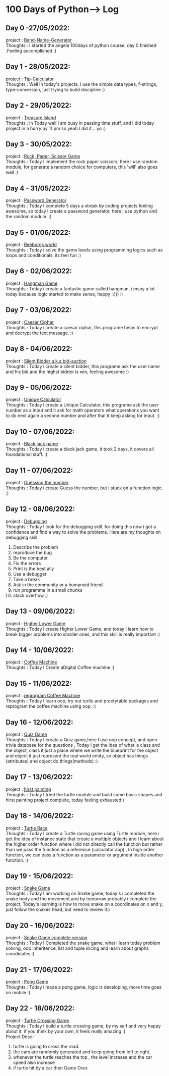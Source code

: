 # 100 Days of Python--> Log

## Day 0 -27/05/2022:
project : [Band-Name-Generator](https://github.com/ashwinam/100DaysOfPython/blob/main/daily%20projects/Day_1/main.py)  
Thoughts : I started the angela 100days of python course, day 0 finished .Feeling accomplished :)


## Day 1 - 28/05/2022:
project : [Tip-Calculator](https://github.com/ashwinam/100DaysOfPython/blob/main/daily%20projects/Day_2/main.py)  
Thoughts : Well In today's projects, I use the simple data types, f-strings, type-conversion, just trying to build discipline  :)


## Day 2 - 29/05/2022:
project : [Treasure Island](https://github.com/ashwinam/100DaysOfPython/blob/main/daily%20projects/Day_3/main.py)  
Thoughts : In Today well I am busy in passing time stuff, and I did today project in a hurry by 11 pm so yeah I did it... yo  :)


## Day 3 - 30/05/2022:
project : [Rock, Paper, Scissor Game](https://github.com/ashwinam/100DaysOfPython/blob/main/daily%20projects/Day_4/main.py)  
Thoughts : Today I implement the rock paper scissors, here I use random module, for generate a random choice for computers, this 'will' also goes well  :)

## Day 4 - 31/05/2022:
project : [Password Generator](https://github.com/ashwinam/100DaysOfPython/blob/main/daily%20projects/Day_5/main.py)  
Thoughts : Today I complete 5 days a streak by coding projects feeling awesome, so today I create a password generator, here I use python and the random module. :)

## Day 5 - 01/06/2022:
project : [Reeborgs world](https://reeborg.ca/index_en.html)  
Thoughts : Today i solve the game levels using programming logics such as loops and conditionals, its feel fun :)

## Day 6 - 02/06/2022:
project : [Hangman Game](https://github.com/ashwinam/100DaysOfPython/blob/main/daily%20projects/Day_7/main.py)  
Thoughts : Today i create a fantastic game called hangman, i enjoy a lot today because logic started to make sense, happy ::))) :)

## Day 7 - 03/06/2022:
project : [Caesar Cipher](https://github.com/ashwinam/100DaysOfPython/blob/main/daily%20projects/Day_8/main.py)  
Thoughts : Today i create a caesar ciphar, this programe helps to encrypt and decrypt the text message. :)


## Day 8 - 04/06/2022:
project : [Silent Bidder a.k.a bid-auction](https://github.com/ashwinam/100DaysOfPython/blob/main/daily%20projects/Day_9/main.py)  
Thoughts : Today i create a silent bidder, this programe ask the user name and his bid and the highst bidder is win, feeling awesome :)


## Day 9 - 05/06/2022:
project : [Unique Calculator](https://github.com/ashwinam/100DaysOfPython/blob/main/daily%20projects/Day_10/main.py)  
Thoughts : Today i create a Unique Calculator, this programe ask the user number as a input and it ask for math operators what operations you want to do next again a second number and after that it keep asking for input. :)

## Day 10 - 07/06/2022:
project : [Black jack game](https://github.com/ashwinam/100DaysOfPython/blob/main/daily%20projects/Day%2011/main.py)  
Thoughts : Today i create a black jack game, it took 2 days, it covers all foundational stuff. :)


## Day 11 - 07/06/2022:
project : [Guessing the number](https://github.com/ashwinam/100DaysOfPython/blob/main/daily%20projects/Day%2012/main.py)  
Thoughts : Today i create Guess the number, but i stuck on a function logic. :)

## Day 12 - 08/06/2022:
project : [Debugging](https://github.com/ashwinam/100DaysOfPython/blob/main/daily%20projects/Day%2013/main.py)  
Thoughts : Today I look for the debugging skill. for doing this now i got a confidence and find a way to solve the problems.
Here are my thoughts on debugging skill
1. Describe the problem
2. reproduce the bug
3. Be the computer
4. Fix the errors
5. Print is the best ally
6. Use a debugger
7. Take a break
8. Ask in the community or a humanoid friend
9. run programme in a small chunks
10. stack overflow
    :)

## Day 13 - 09/06/2022:
project : [Higher Lower Game](https://github.com/ashwinam/100DaysOfPython/blob/main/daily%20projects/Day%2014/main.py)  
Thoughts : Today i create Higher Lower Game, and today i learn how to break bigger problems into smaller ones, and this skill is really important :)


## Day 14 - 10/06/2022:
project : [Coffee Machine](https://github.com/ashwinam/100DaysOfPython/blob/main/daily%20projects/Day%2015/main.py)  
Thoughts : Today I Create aDigital Coffee machine :)

## Day 15 - 11/06/2022:
project : [reprogram Coffee Machine](https://github.com/ashwinam/100DaysOfPython/blob/main/daily%20projects/Day%2016/coffee_machine_oop_completed/main.py)  
Thoughts : Today I learn oop, try out turtle and preetytable packages and reprogram the coffee machine using oop. :)

## Day 16 - 12/06/2022:
project : [Quiz Game](https://github.com/ashwinam/100DaysOfPython/blob/main/daily%20projects/Day%2017/quiz_game/main.py)  
Thoughts : Today I create a Quiz game,here I use oop concept, and open trivia database for the questions ,
Today i get the idea of what is class and the object, class it just a place where we write the 
blueprint for the object and object it just represent the real world entity, so object has things (attributes) and 
object do things(methods) :)

## Day 17 - 13/06/2022:
project : [hirst painting](https://github.com/ashwinam/100DaysOfPython/blob/main/daily%20projects/Day%2018/hirst%20painting/main.py)  
Thoughts : Today I tried the turtle module and build some basic shapes and hirst painting project complete,
today feeling exhausted:)

## Day 18 - 14/06/2022:
project : [Turtle Race](https://github.com/ashwinam/100DaysOfPython/blob/main/daily%20projects/Day%2019/Turtle%20Race/main.py)  
Thoughts : Today I create a Turtle racing game using Turtle module, here i get the idea of instance state that create a multiple objects
and i learn about the higher order function where i did not directly call the function but rather than we pass the function as a reference (calculator app) , 
In high order function, we can pass a function as a parameter or argument inside another function.   :)

## Day 19 - 15/06/2022:
project : [Snake Game](https://github.com/ashwinam/100DaysOfPython/blob/main/daily%20projects/Day%2020/snake%20game/main.py)  
Thoughts : Today I am working on Snake game, today's i completed the snake body and the movement and by tomorrow probably i complete the project,
Today's learning is how to move snake on a coordinates on x and y, just follow the snakes head, but need to review it:)

## Day 20 - 16/06/2022:
project : [Snake Game complete version](https://github.com/ashwinam/100DaysOfPython/blob/main/daily%20projects/Day%2020/snake%20game/main.py)  
Thoughts : Today I Completed the snake game, what i learn today
problem solving, oop inheritence, list and tuple slicing and learn about graphs coordinates.:)

## Day 21 - 17/06/2022:
project : [Pong Game](https://github.com/ashwinam/100DaysOfPython/blob/main/daily%20projects/Day%2022/pong%20game/main.py)  
Thoughts : Today i made a pong game, logic is developing, more time goes on mobile :)

## Day 22 - 18/06/2022:
project : [Turtle Crossing Game](https://github.com/ashwinam/100DaysOfPython/blob/main/daily%20projects/Day%2023/turtle%20crossing%20game/main.py)  
Thoughts : Today I build a turtle crossing game, by my self and very happy about it, if you think by your own, it feels really amazing  :)  
Project Desc:-
1. turtle is going to cross the road.
2. the cars are randomly generated and keep going from left to right.
3. whenever the turtle reaches the top , the level increase and the car speed also increase
4. if turtle hit by a car then Game Over.